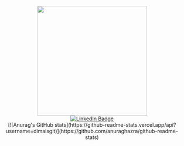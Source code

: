 <div id="header" align="center">
  <img src="https://media.giphy.com/media/14eo2RwJ0E7k0E/giphy.gif" width="300"/>
  <div id="badges">
    <a href="https://www.linkedin.com/in/dmitrii-semko-118b141b0">
      <img src="https://img.shields.io/badge/LinkedIn-blue?style=for-the-badge&logo=linkedin&logoColor=white" alt="LinkedIn Badge"/>
    </a>
  </div>
  [![Anurag's GitHub stats](https://github-readme-stats.vercel.app/api?username=dimaisgit)](https://github.com/anuraghazra/github-readme-stats)

</div>
